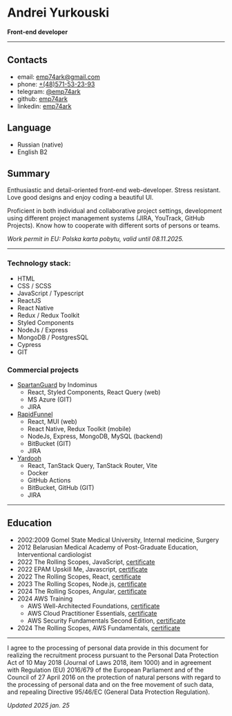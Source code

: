 # Andrei Yurkouski
__Front-end developer__

---

## Contacts
-   email: emp74ark@gmail.com
-   phone: [+(48)571-53-23-93](tel:+48571532393)
-   telegram: [@emp74ark](https://t.me/emp74ark)
-   github: [emp74ark](https://github.com/emp74ark)
-   linkedin: [emp74ark](http://www.linkedin.com/in/emp74ark)

## Language
-   Russian (native)
-   English B2

## Summary
Enthusiastic and detail-oriented front-end web-developer. Stress resistant. Love good designs and enjoy coding a beautiful UI.

Proficient in both individual and collaborative project settings, development using different project management systems (JIRA, YouTrack, GitHub Projects). Know how to cooperate with different sorts of persons or teams.

_Work permit in EU: Polska karta pobytu, valid until 08.11.2025._

---

### Technology stack:
- HTML
- CSS / SCSS
- JavaScript / Typescript
- ReactJS
- React Native
- Redux / Redux Toolkit
- Styled Components
- NodeJs / Express
- MongoDB / PostgresSQL
- Cypress
- GIT

### Commercial projects
-  [SpartanGuard](https://spartanguard.co/) by Indominus
    - React, Styled Components, React Query (web)
    - MS Azure (GIT)
    - JIRA
- [RapidFunnel](https://rapidfunnel.com/)
    - React, MUI (web)
    - React Native, Redux Toolkit (mobile)
    - NodeJs, Express, MongoDB, MySQL (backend)
    - BitBucket (GIT)
    - JIRA
- [Yardooh](https://yardooh.com/)
    - React, TanStack Query, TanStack Router, Vite
    - Docker
    - GitHub Actions
    - BitBucket, GitHub (GIT)
    - JIRA

---

## Education
- 2002:2009 Gomel State Medical University, Internal medicine, Surgery
- 2012 Belarusian Medical Academy of Post-Graduate Education, Interventional cardiologist
- 2022 The Rolling Scopes, JavaScript, [certificate](certificates/rs_js_2022.pdf)
- 2022 EPAM Upskill Me, Javascript, [certificate](certificates/upskillme_2022.pdf)
- 2022 The Rolling Scopes, React, [certificate](certificates/rs_react_2022.pdf)
- 2023 The Rolling Scopes, Node.js, [certificate](certificates/rs_nodejs_2023.pdf)
- 2024 The Rolling Scopes, Angular, [certificate](certificates/rs_angular_2024.pdf)
- 2024 AWS Training
  - AWS Well-Architected Foundations, [certificate](certificates/aws-well_architected.pdf)
  - AWS Cloud Practitioner Essentials, [certificate](certificates/aws-cloud_practitioner.pdf)
  - AWS Security Fundamentals Second Edition, [certificate](certificates/aws-security_fundamentals.pdf)
- 2024 The Rolling Scopes, AWS Fundamentals, [certificate](certificates/rs_aws_2024.pdf)

---
I agree to the processing of personal data provide in this document for realizing the recruitment process pursuant to the Personal Data Protection Act of 10 May 2018 (Journal of Laws 2018, item 1000) and in agreement with Regulation (EU) 2016/679 of the European Parliament and of the Council of 27 April 2016 on the protection of natural persons with regard to the processing of personal data and on the free movement of such data, and repealing Directive 95/46/EC (General Data Protection Regulation).

_Updated 2025 jan. 25_